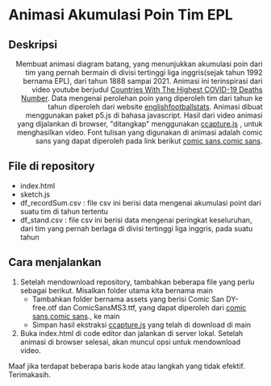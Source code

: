 # Animasi Akumulasi Poin Tim EPL

## Deskripsi 
<div style="text-align: right"> 
Membuat animasi diagram batang, yang menunjukkan akumulasi poin dari tim yang pernah bermain di divisi tertinggi liga inggris(sejak tahun 1992 bernama EPL), dari tahun 1888
sampai 2021. Animasi ini terinspirasi dari video youtube berjudul <a href="https://www.youtube.com/watch?v=Yeh1FzHHO80">Countries With The Highest COVID-19 Deaths Number</a>. Data mengenai perolehan poin yang diperoleh tim dari tahun ke tahun diperoleh dari website <a href="http://www.englishfootballstats.co.uk/leaguetables.htm">englishfootballstats</a>. Animasi
dibuat menggunakan paket p5.js di bahasa javascript. Hasil dari video animasi yang dijalankan di browser, "ditangkap" menggunakan <a href="https://github.com/spite/ccapture.js/">ccapture.js</a>
, untuk menghasilkan video. Font tulisan yang digunakan di animasi adalah comic sans yang dapat diperoleh pada link berikut 
<a href="https://www.dafont.com/comic-san-dy.font">comic sans</a>,<a href="https://www.wfonts.com/font/comic-sans-ms#google_vignette">comic sans</a>.
</div>


## File di repository
* index.html
* sketch.js
* df_recordSum.csv : file csv ini berisi data mengenai akumulasi point dari suatu tim di tahun tertentu 
* df_stand.csv : file csv ini berisi data mengenai peringkat keseluruhan, dari tim yang pernah berlaga di divisi tertinggi liga inggris, pada suatu tahun

## Cara menjalankan
1. Setelah mendownload repository, tambahkan beberapa file yang perlu sebagai berikut. Misalkan folder utama kita bernama main
   * Tambahkan folder bernama assets yang berisi Comic San DY-free.otf dan ComicSansMS3.ttf, yang dapat diperoleh dari 
   <a href="https://www.dafont.com/comic-san-dy.font">comic sans</a>,<a href="https://www.wfonts.com/font/comic-sans-ms#google_vignette">comic sans</a>., ke main
   * Simpan hasil ekstraksi <a href="https://github.com/spite/ccapture.js/">ccapture.js</a> yang telah di download di main
2. Buka index.html di code editor dan jalankan di server lokal. Setelah animasi di browser selesai, akan muncul opsi untuk mendownload video.

Maaf jika terdapat beberapa baris kode atau langkah yang tidak efektif.
Terimakasih.
